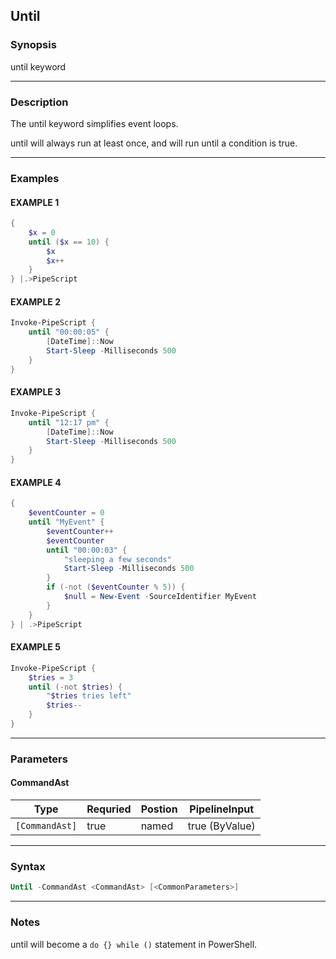 
Until
-----
### Synopsis
until keyword

---
### Description

The until keyword simplifies event loops.

until will always run at least once, and will run until a condition is true.

---
### Examples
#### EXAMPLE 1
```PowerShell
{
    $x = 0
    until ($x == 10) {
        $x            
        $x++
    }        
} |.>PipeScript
```

#### EXAMPLE 2
```PowerShell
Invoke-PipeScript {
    until "00:00:05" {
        [DateTime]::Now
        Start-Sleep -Milliseconds 500
    } 
}
```

#### EXAMPLE 3
```PowerShell
Invoke-PipeScript {
    until "12:17 pm" {
        [DateTime]::Now
        Start-Sleep -Milliseconds 500
    } 
}
```

#### EXAMPLE 4
```PowerShell
{
    $eventCounter = 0
    until "MyEvent" {
        $eventCounter++
        $eventCounter
        until "00:00:03" {
            "sleeping a few seconds"
            Start-Sleep -Milliseconds 500
        }
        if (-not ($eventCounter % 5)) {
            $null = New-Event -SourceIdentifier MyEvent
        }
    }
} | .>PipeScript
```

#### EXAMPLE 5
```PowerShell
Invoke-PipeScript {
    $tries = 3
    until (-not $tries) {
        "$tries tries left"
        $tries--            
    }
}
```

---
### Parameters
#### **CommandAst**

|Type              |Requried|Postion|PipelineInput |
|------------------|--------|-------|--------------|
|```[CommandAst]```|true    |named  |true (ByValue)|
---
### Syntax
```PowerShell
Until -CommandAst <CommandAst> [<CommonParameters>]
```
---
### Notes
until will become a ```do {} while ()``` statement in PowerShell.




